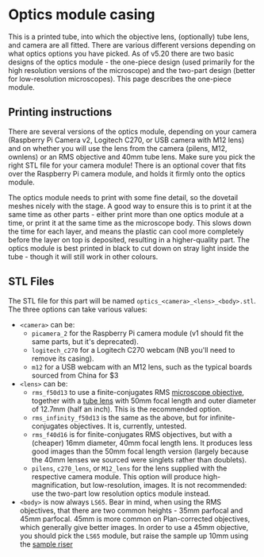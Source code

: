 # Optics module casing
This is a printed tube, into which the objective lens, (optionally) tube lens, and camera are all fitted.  There are various different versions depending on what optics options you have picked.  As of v5.20 there are two basic designs of the optics module - the one-piece design (used primarily for the high resolution versions of the microscope) and the two-part design (better for low-resolution microscopes).  This page describes the one-piece module.

## Printing instructions
There are several versions of the optics module, depending on your camera (Raspberry Pi Camera v2, Logitech C270, or USB camera with M12 lens) and on whether you will use the lens from the camera (pilens, M12, ownlens) or an RMS objective and 40mm tube lens.  Make sure you pick the right STL file for your camera module!  There is an optional cover that fits over the Raspberry Pi camera module, and holds it firmly onto the optics module.

The optics module needs to print with some fine detail, so the dovetail meshes nicely with the stage.  A good way to ensure this is to print it at the same time as other parts - either print more than one optics module at a time, or print it at the same time as the microscope body.  This slows down the time for each layer, and means the plastic can cool more completely before the layer on top is deposited, resulting in a higher-quality part.  The optics module is best printed in black to cut down on stray light inside the tube - though it will still work in other colours.

## STL Files
The STL file for this part will be named ``optics_<camera>_<lens>_<body>.stl``.  The three options can take various values:
* ``<camera>`` can be:
  - ``picamera_2`` for the Raspberry Pi camera module (v1 should fit the same parts, but it's deprecated).
  - ``logitech_c270`` for a Logitech C270 webcam (NB you'll need to remove its casing).
  - ``m12`` for a USB webcam with an M12 lens, such as the typical boards sourced from China for $3
* ``<lens>`` can be:
  - ``rms_f50d13`` to use a finite-conjugates RMS [microscope objective](../optics/objective.md), together with a [tube lens](../optics/tube_lens.md) with 50mm focal length and outer diameter of 12.7mm (half an inch).  This is the recommended option.
  - ``rms_infinity_f50d13`` is the same as the above, but for infinite-conjugates objectives.  It is, currently, untested.
  - ``rms_f40d16`` is for finite-conjugates RMS objectives, but with a (cheaper) 16mm diameter, 40mm focal length lens.  It produces less good images than the 50mm focal length version (largely because the 40mm lenses we sourced were singlets rather than doublets).
  - ``pilens``, ``c270_lens``, or ``M12_lens`` for the lens supplied with the respective camera module.  This option will produce high-magnification, but low-resolution, images.  It is not recommended: use the two-part low resolution optics module instead.
* ``<body>`` is now always ``LS65``.  Bear in mind, when using the RMS objectives, that there are two common heights - 35mm parfocal and 45mm parfocal.  45mm is more common on Plan-corrected objectives, which generally give better images.  In order to use a 45mm objective, you should pick the ``LS65`` module, but raise the sample up 10mm using the [sample riser](./sample_riser.md)




